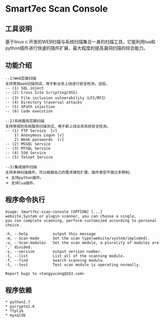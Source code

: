 # Smart7ec Scan Console

## 工具说明

基于linux c 开发的WEB扫描与系统扫描集合一身的扫描工具，它能利用lua和python插件进行快速的插件扩展，最大程度的提高漏洞扫描的综合能力。

## 功能介绍

    --1)Web层面扫描
	支持常规web扫描测试，用于新业务上线进行安全检测，巡检。
	-- (1) SQL inject
	-- (2) Cross Site Scripting(XSS)
	-- (3) File inclusion vulnerability（LFI/RFI）
	-- (4) Directory traversal attacks
	-- (5) XPath injection
	-- (6) Code execution

    --2)系统服务层面扫描
	支持常规的系统服务扫描测试，用于新上线业务系统安全检测。
	-- (1) FTP Service  [√]
		1) Anonymous Logon [√]
		2) Weak passwords  [√]
	-- (2) MSSQL Service
	-- (3) MYSQL Service
	-- (4) SSH Service
	-- (5) Telnet Service

    --3)集成插件扫描
	支持多钟扫描插件，可以根据自己的需求弹性扩展，插件类型不做过多限制。
	＊ 支持python插件。
	＊ 支持lua插件。

## 程序命令执行

    Usage: Smart7ec-scan-console [OPTION] [...] 
    website,System or plugin scanner, you can choose a single, 
    you can complete scanning, perform customized according to personal choice. 

    -h, --help           output this message
    -m, --Scan-mode      Set the scan type(website/system/imploded). 
    -u, --Scan-modules   Set the scan module, a plurality of modules are ',' divided.
    -v, --version        output version number.
    -l, --list           List all of the scanning module.
    -f, --find           Search scanning module.
    -t, --test           Test scan module is operating normally.

    Report bugs to <tangyucong@163.com> 

## 程序依赖
   
    * python2.7
    * pycrypto2.6
    * ftplib
    * mysqldb

